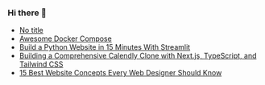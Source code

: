 ### Hi there 👋

<!-- daily.dev BOOKMARKS:START -->
- [No title](https://app.daily.dev/posts/7NpDrZTnD?utm_source=rss&utm_medium=bookmarks&utm_campaign=PnGboN99PhXCxFrWGGg2C)
- [Awesome Docker Compose](https://app.daily.dev/posts/UEc1xDc73?utm_source=rss&utm_medium=bookmarks&utm_campaign=PnGboN99PhXCxFrWGGg2C)
- [Build a Python Website in 15 Minutes With Streamlit](https://app.daily.dev/posts/NGUWSry9B?utm_source=rss&utm_medium=bookmarks&utm_campaign=PnGboN99PhXCxFrWGGg2C)
- [Building a Comprehensive Calendly Clone with Next.js, TypeScript, and Tailwind CSS](https://app.daily.dev/posts/Jgj4XbXFu?utm_source=rss&utm_medium=bookmarks&utm_campaign=PnGboN99PhXCxFrWGGg2C)
- [15 Best Website Concepts Every Web Designer Should Know](https://app.daily.dev/posts/kA0IigyKM?utm_source=rss&utm_medium=bookmarks&utm_campaign=PnGboN99PhXCxFrWGGg2C)
<!-- daily.dev BOOKMARKS:END -->

<!--
**dinesh4monto/dinesh4monto** is a ✨ _special_ ✨ repository because its `README.md` (this file) appears on your GitHub profile.

Here are some ideas to get you started:

- 🔭 I’m currently working on ...
- 🌱 I’m currently learning ...
- 👯 I’m looking to collaborate on ...
- 🤔 I’m looking for help with ...
- 💬 Ask me about ...
- 📫 How to reach me: ...
- 😄 Pronouns: ...
- ⚡ Fun fact: ...
-->
